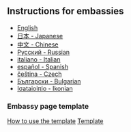 ## Instructions for embassies
<ul>
  <li lang="en"><a href="./english"> English </a></li>
  <li lang="en"><a href="./japanese"> 日本 - Japanese </a></li>
  <li lang="zh"><a href="./chinese">中文 - Chinese </a></li>
  <li lang="zh"><a href="./russian"> Pусский - Russian </a></li>
  <li lang="it"><a href="./italian"> italiano - Italian </a></li>
  <li lang="es"><a href="./spanish"> español - Spanish </a></li>
  <li lang="cz"><a href="./czech">čeština - Czech</a></li>
  <li lang="bg"><a href="./bulgarian">Български - Bulgarian</a></li>
  <li lang="unknown"><a href="./ikonian">Iσataioiπio - Ikonian</a></li>
</ul>

### Embassy page template
<a href="template" class="thickbutton thick"><span>How to use the template</span></a>
<a href="/static/embassypage.html" target="_blank" class="thickbutton thick"><span>Template</span></a>
